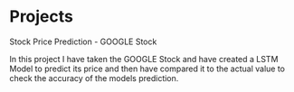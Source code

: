 # Projects
Stock Price Prediction - GOOGLE Stock

In this project I have taken the GOOGLE Stock and have created a LSTM Model to predict its price and then have compared it to the actual value to check the accuracy of the models prediction.

